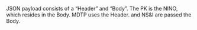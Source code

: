 JSON payload consists of a “Header” and “Body”.
The PK is the NINO, which resides in the Body.
MDTP uses the Header. and NS&I are passed the Body.